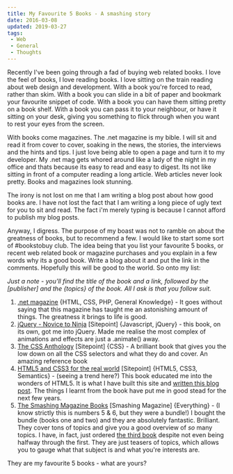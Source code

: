 ```yaml
---
title: My Favourite 5 Books - A smashing story
date: 2016-03-08
updated: 2019-03-27
tags:
 - Web
 - General
 - Thoughts
---
```


<p>Recently I've been going through a fad of buying web related books. I love the feel of books, I love reading books. I love sitting on the train reading about web design and development. With a book you're forced to read, rather than skim. With a book you can slide in a bit of paper and bookmark your favourite snippet of code. With a book you can have them sitting pretty on a book shelf. With a book you can pass it to your neighbour, or have it sitting on your desk, giving you something to flick through when you want to rest your eyes from the screen.</p>
<p>With books come magazines. The .net magazine is my bible. I will sit and read it from cover to cover, soaking in the news, the stories, the interviews and the hints and tips. I just love being able to open a page and turn it to my developer. My .net mag gets whored around like a lady of the night in my office and thats because its easy to read and easy to digest. Its not like sitting in front of a computer reading a long article. Web articles never look pretty. Books and magazines look stunning.</p>
<p>The irony is not lost on me that I am writing a blog post about how good books are. I have not lost the fact that I am writing a long piece of ugly text for you to sit and read. The fact i'm merely typing is because I cannot afford to publish my blog posts.</p>
<p>Anyway, I digress. The purpose of my boast was not to ramble on about the greatness of books, but to recommend a few. I would like to start some sort of #bookstobuy club. The idea being that you list your favourite 5 books, or recent web related book or magazine purchases and you explain in a few words why its a good book. Write a blog about it and put the link in the comments. Hopefully this will be good to the world. So onto my list:</p>
<p><em>Just a note - you'll find the title of the book and a link, followed by the [publisher] and the {topics} of the book. All I ask is that you follow suit.</em></p>
<ol>
<li><a href="http://www.netmagazine.com/">.net magazine</a>&nbsp;{HTML, CSS, PHP, General Knowledge}&nbsp;- It goes without saying that this magazine has taught me an astonishing amount of things. The greatness it brings to life is good.</li>
<li><a href="http://www.sitepoint.com/books/jquery1/">jQuery - Novice to Ninja</a>&nbsp;[Sitepoint] {Javascript, jQuery} - this book, on its own, got me into jQuery. Made me realise the most complex of animations and effects are just a .animate() away.</li>
<li><a href="http://www.sitepoint.com/books/cssant3/?historicredirect=cssant1&historicredirect=cssant2">The CSS Anthology</a> [Sitepoint] {CSS} - A brilliant book that gives you the low down on all the CSS selectors and what they do and cover. An amazing reference book</li>
<li><a href="http://www.sitepoint.com/books/htmlcss1/">HTML5 and CSS3 for the real world</a> [Sitepoint] {HTML5, CSS3, Semantics} - (seeing a trend here?) This book educated me into the wonders of HTML5. It is what I have built this site and&nbsp;<a href="https://www.mikestreety.co.uk/blog/html5-explained-briefly">written this blog post</a>. The things I learnt from the book have put me in good stead for the next few years.</li>
<li><a href="https://shop.smashingmagazine.com/">The Smashing Magazine Books</a>&nbsp;[Smashing Magazine]&nbsp;{Everything} - (I know strictly this is numbers 5 & 6, but they were a bundle!) I bought the bundle (books one and two) and they are absolutely fantastic. Brilliant. They cover tons of topics and give you a good overview of <em>so</em> many topics. I have, in fact, just ordered <a href="http://www.smashingmagazine.com/2012/02/15/smashing-book-3-preorder/">the third book</a>&nbsp;despite not even being halfway through the first. They are just teasers of topics, which allows you to gauge what that subject is and what you're interests are.</li>
</ol>
<p>They are my favourite 5 books - what are yours?</p>